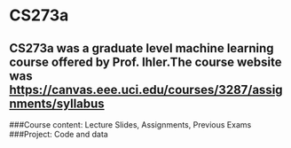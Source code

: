 # CS273a

## CS273a was a graduate level machine learning course offered by Prof. Ihler.The course website was https://canvas.eee.uci.edu/courses/3287/assignments/syllabus


###Course content: Lecture Slides, Assignments, Previous Exams
###Project: Code and data
